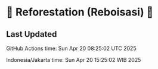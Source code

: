 
# 🌳 Reforestation (Reboisasi) 🌲

## Last Updated

GitHub Actions time: Sun Apr 20 08:25:02 UTC 2025

Indonesia/Jakarta time: Sun Apr 20 15:25:02 WIB 2025
